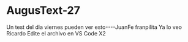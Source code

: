 # AugusText-27
Un test del dia viernes
pueden ver esto----JuanFe
franpilita
Ya lo veo
Ricardo
Edite el archivo en VS Code
X2
